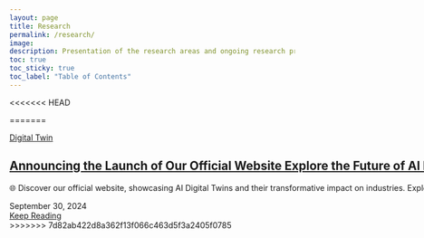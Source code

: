 ```yaml
---
layout: page
title: Research
permalink: /research/
image: 
description: Presentation of the research areas and ongoing research projects of the AI Digital Twin Lab, Dong-A University of Korea
toc: true
toc_sticky: true
toc_label: "Table of Contents"
---
```



<<<<<<< HEAD

=======
<!-- ########################################### Start the xxxxx ########################################### -->

<div class="article" style="width: max-content;">
  <div class="container">
    <div class="article__wrapper">
        <a href="/research/digital_twin" class="article__image" style="background-image: url(/images/DongASeunghakView.png)"></a>
        <div class="article__content ">
          <div class="article-tags">
            <div class="article-tags__box">
                <a href="/tag/News" class="article__tag">Digital Twin</a>
            </div>
          </div>
          <h2 class="article__title">
            <a href="/research/digital_twin">Announcing the Launch of Our Official Website Explore the Future of AI Digital Twins and Advanced Technology</a>
          </h2>
          <p class="article__excerpt">🌐 Discover our official website, showcasing AI Digital Twins and their transformative impact on industries. Explore resources, solutions, and the latest in AI technology!</p>
          <div class="article__footer">
            <div class="article__meta">
              <span class="article__date"><time datetime="2024-09-30T00:00:00+09:00">September 30, 2024</time></span>
            </div>
            <a href="/research/digital_twin" class="read-more">Keep Reading <i class="ion ion-ios-arrow-forward"></i></a>
          </div>
        </div>
      </div>
  </div>
</div>
<!-- ########################################### End the xxxxx ########################################### -->
>>>>>>> 7d82ab422d8a362f13f066c463d5f3a2405f0785
